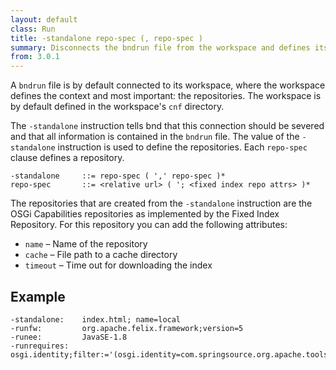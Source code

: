 ```yaml
---
layout: default
class: Run
title: -standalone repo-spec (, repo-spec ) 
summary: Disconnects the bndrun file from the workspace and defines its on repositories
from: 3.0.1
---
```


A `bndrun` file is by default connected to its workspace, where the workspace defines the context and most important: the repositories. The workspace is by default defined in the workspace's `cnf` directory. 

The `-standalone` instruction tells bnd that this connection should be severed and that all information is contained in the `bndrun` file. The value of the `-standalone` instruction is used to define the repositories. Each `repo-spec` clause defines a repository.

	-standalone 	::= repo-spec ( ',' repo-spec )*
	repo-spec 		::= <relative url> ( '; <fixed index repo attrs> )*
	
The repositories that are created from the `-standalone` instruction are the OSGi Capabilities repositories as implemented by the Fixed Index Repository. For this repository you can add the following attributes:

* `name` – Name of the repository
* `cache` – File path to a cache directory
* `timeout` – Time out for downloading the index

## Example

	-standalone: 	index.html; name=local
	-runfw: 		org.apache.felix.framework;version=5
	-runee: 		JavaSE-1.8
	-runrequires: 	osgi.identity;filter:='(osgi.identity=com.springsource.org.apache.tools.ant)'

	